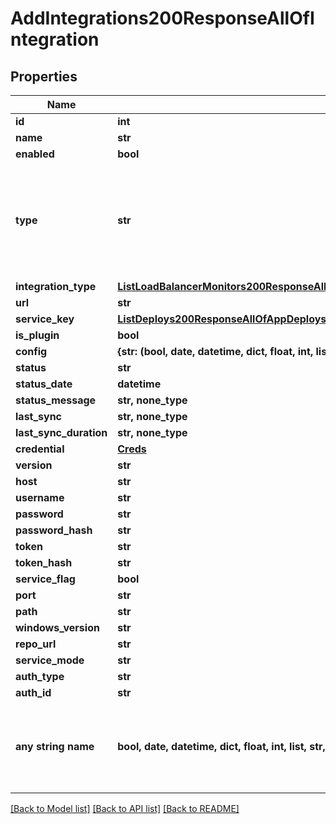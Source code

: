 # AddIntegrations200ResponseAllOfIntegration


## Properties
Name | Type | Description | Notes
------------ | ------------- | ------------- | -------------
**id** | **int** |  | [optional] 
**name** | **str** |  | [optional] 
**enabled** | **bool** |  | [optional] 
**type** | **str** |  | [optional]  if omitted the server will use the default value of "vro"
**integration_type** | [**ListLoadBalancerMonitors200ResponseAllOfLoadBalancerMonitorsInnerLoadBalancerType**](ListLoadBalancerMonitors200ResponseAllOfLoadBalancerMonitorsInnerLoadBalancerType.md) |  | [optional] 
**url** | **str** |  | [optional] 
**service_key** | [**ListDeploys200ResponseAllOfAppDeploysInnerInstance**](ListDeploys200ResponseAllOfAppDeploysInnerInstance.md) |  | [optional] 
**is_plugin** | **bool** |  | [optional] 
**config** | **{str: (bool, date, datetime, dict, float, int, list, str, none_type)}, none_type** |  | [optional] 
**status** | **str** |  | [optional] 
**status_date** | **datetime** |  | [optional] 
**status_message** | **str, none_type** |  | [optional] 
**last_sync** | **str, none_type** |  | [optional] 
**last_sync_duration** | **str, none_type** |  | [optional] 
**credential** | [**Creds**](Creds.md) |  | [optional] 
**version** | **str** |  | [optional] 
**host** | **str** |  | [optional] 
**username** | **str** |  | [optional] 
**password** | **str** |  | [optional] 
**password_hash** | **str** |  | [optional] 
**token** | **str** |  | [optional] 
**token_hash** | **str** |  | [optional] 
**service_flag** | **bool** |  | [optional] 
**port** | **str** |  | [optional] 
**path** | **str** |  | [optional] 
**windows_version** | **str** |  | [optional] 
**repo_url** | **str** |  | [optional] 
**service_mode** | **str** |  | [optional] 
**auth_type** | **str** |  | [optional] 
**auth_id** | **str** |  | [optional] 
**any string name** | **bool, date, datetime, dict, float, int, list, str, none_type** | any string name can be used but the value must be the correct type | [optional]

[[Back to Model list]](../README.md#documentation-for-models) [[Back to API list]](../README.md#documentation-for-api-endpoints) [[Back to README]](../README.md)


